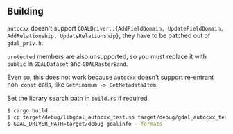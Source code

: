## Building

`autocxx` doesn't support `GDALDriver::{AddFieldDomain, UpdateFieldDomain, AddRelationship, UpdateRelationship}`, they have to be patched out of `gdal_priv.h`.

`protected` members are also unsupported, so you must replace it with `public` in `GDALDataset` and `GDALRasterBand`.

Even so, this does not work because `autocxx` doesn't support re-entrant non-`const` calls, like `GetMinimum -> GetMetadataItem`.

Set the library search path in `build.rs` if required.

```bash
$ cargo build
$ cp target/debug/libgdal_autocxx_test.so target/debug/gdal_autocxx_test.so
$ GDAL_DRIVER_PATH=target/debug gdalinfo --formats
```

